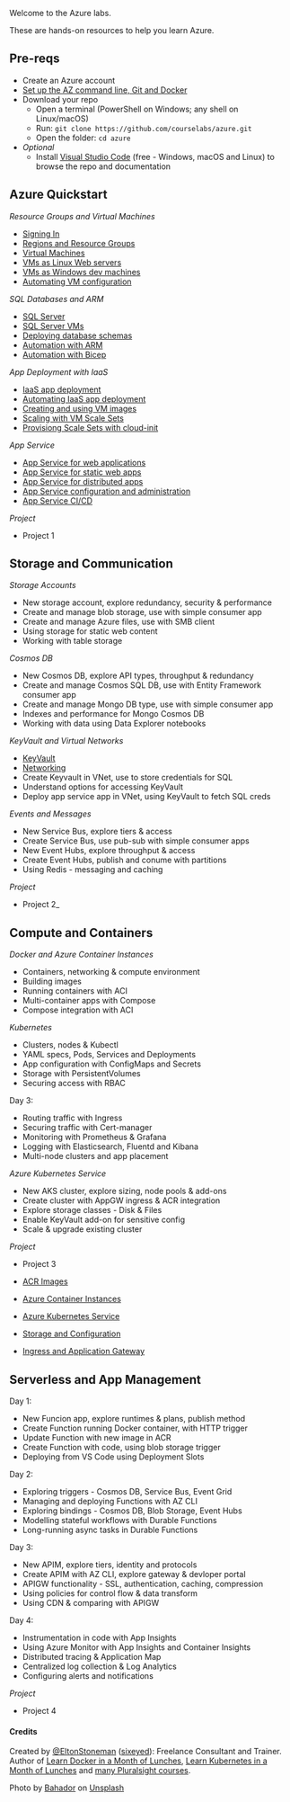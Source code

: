 Welcome to the Azure labs.

These are hands-on resources to help you learn Azure.

## Pre-reqs

 - Create an Azure account
 - [Set up the AZ command line, Git and Docker](./setup/README.md) 
 - Download your repo
    - Open a terminal (PowerShell on Windows; any shell on Linux/macOS) 
    - Run: `git clone https://github.com/courselabs/azure.git`
     - Open the folder: `cd azure`
- _Optional_
    - Install [Visual Studio Code](https://code.visualstudio.com) (free - Windows, macOS and Linux) to browse the repo and documentation

## Azure Quickstart

_Resource Groups and Virtual Machines_

- [Signing In](/labs/signin/README.md)
- [Regions and Resource Groups](/labs/resourcegroups/README.md)
- [Virtual Machines](/labs/vm/README.md)
- [VMs as Linux Web servers](/labs/vm-web/README.md)
- [VMs as Windows dev machines](/labs/vm-win/README.md)
- [Automating VM configuration](/labs/vm-config/README.md)

_SQL Databases and ARM_

- [SQL Server](/labs/sql/README.md)
- [SQL Server VMs](/labs/sql-vm/README.md)
- [Deploying database schemas](/labs/sql-schema/README.md)
- [Automation with ARM](/labs/arm/README.md)
- [Automation with Bicep](/labs/arm-bicep/README.md)

_App Deployment with IaaS_

- [IaaS app deployment](/labs/iaas-apps/README.md)
- [Automating IaaS app deployment](/labs/iaas-bicep/README.md)
- [Creating and using VM images](/labs/vm-image/README.md)
- [Scaling with VM Scale Sets](/labs/vmss-win/README.md)
- [Provisiong Scale Sets with cloud-init](/labs/vmss-linux/README.md)

_App Service_

- [App Service for web applications](/labs/appservice/README.md)
- [App Service for static web apps](/labs/appservice-static/README.md)
- [App Service for distributed apps](/labs/appservice-api/README.md)
- [App Service configuration and administration](/labs/appservice-config/README.md)
- [App Service CI/CD](/labs/appservice-cicd/README.md)

_Project_

- Project 1

## Storage and Communication

_Storage Accounts_

- New storage account, explore redundancy, security & performance
- Create and manage blob storage, use with simple consumer app
- Create and manage Azure files, use with SMB client
- Using storage for static web content
- Working with table storage

_Cosmos DB_

- New Cosmos DB, explore API types, throughput & redundancy
- Create and manage Cosmos SQL DB, use with Entity Framework consumer app
- Create and manage Mongo DB type, use with simple consumer app
- Indexes and performance for Mongo Cosmos DB
- Working with data using Data Explorer notebooks 

_KeyVault and Virtual Networks_

- [KeyVault](/labs/keyvault/README.md)
- [Networking](/labs/vnet/README.md)
- Create Keyvault in VNet, use to store credentials for SQL
- Understand options for accessing KeyVault
- Deploy app service app in VNet, using KeyVault to fetch SQL creds

_Events and Messages_

- New Service Bus, explore tiers & access
- Create Service Bus, use pub-sub with simple consumer apps
- New Event Hubs, explore throughput & access
- Create Event Hubs, publish and conume with partitions
- Using Redis - messaging and caching

_Project_

- Project 2_

## Compute and Containers

_Docker and Azure Container Instances_

- Containers, networking & compute environment
- Building images
- Running containers with ACI
- Multi-container apps with Compose
- Compose integration with ACI

_Kubernetes_

- Clusters, nodes & Kubectl
- YAML specs, Pods, Services and Deployments
- App configuration with ConfigMaps and Secrets
- Storage with PersistentVolumes
- Securing access with RBAC

Day 3:

- Routing traffic with Ingress
- Securing traffic with Cert-manager
- Monitoring with Prometheus & Grafana
- Logging with Elasticsearch, Fluentd and Kibana
- Multi-node clusters and app placement

_Azure Kubernetes Service_

- New AKS cluster, explore sizing, node pools & add-ons
- Create cluster with AppGW ingress & ACR integration
- Explore storage classes - Disk & Files
- Enable KeyVault add-on for sensitive config
- Scale & upgrade existing cluster

_Project_

- Project 3

- [ACR Images](/labs/acr/README.md)
- [Azure Container Instances](/labs/aci/README.md)
- [Azure Kubernetes Service](/labs/aks/README.md)
- [Storage and Configuration](/labs/storage/README.md)
- [Ingress and Application Gateway](/labs/ingress/README.md)

## Serverless and App Management

Day 1:

- New Funcion app, explore runtimes & plans, publish method
- Create Function running Docker container, with HTTP trigger
- Update Function with new image in ACR
- Create Function with code, using blob storage trigger
- Deploying from VS Code using Deployment Slots

Day 2:

- Exploring triggers - Cosmos DB, Service Bus, Event Grid
- Managing and deploying Functions with AZ CLI
- Exploring bindings - Cosmos DB, Blob Storage, Event Hubs
- Modelling stateful workflows with Durable Functions
- Long-running async tasks in Durable Functions


Day 3: 

- New APIM, explore tiers, identity and protocols
- Create APIM with AZ CLI, explore gateway & devloper portal
- APIGW functionality - SSL, authentication, caching, compression
- Using policies for control flow & data transform
- Using CDN & comparing with APIGW


Day 4: 

- Instrumentation in code with App Insights
- Using Azure Monitor with App Insights and Container Insights
- Distributed tracing & Application Map
- Centralized log collection & Log Analytics
- Configuring alerts and notifications

_Project_

- Project 4

#### Credits

Created by [@EltonStoneman](https://twitter.com/EltonStoneman) ([sixeyed](https://github.com/sixeyed)): Freelance Consultant and Trainer. Author of [Learn Docker in a Month of Lunches](https://www.manning.com/books/learn-docker-in-a-month-of-lunches), [Learn Kubernetes in a Month of Lunches](https://www.manning.com/books/learn-kubernetes-in-a-month-of-lunches) and [many Pluralsight courses](https://pluralsight.pxf.io/c/1197078/424552/7490?u=https%3A%2F%2Fwww.pluralsight.com%2Fauthors%2Felton-stoneman).


Photo by <a href="https://unsplash.com/@_bahador?utm_source=unsplash&utm_medium=referral&utm_content=creditCopyText">Bahador</a> on <a href="https://unsplash.com/s/photos/cloud?utm_source=unsplash&utm_medium=referral&utm_content=creditCopyText">Unsplash</a>
  